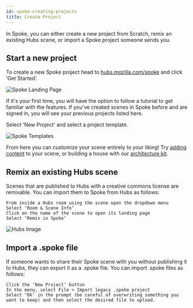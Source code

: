 ```yaml
---
id: spoke-creating-projects
title: Create Project
---
```

In Spoke, you can either create a new project from Scratch, remix an existing Hubs scene, or import a Spoke project someone sends you. 

## Start a new project

To create a new Spoke project head to [hubs.mozilla.com/spoke](hubs.mozilla.com/spoke) and click ‘Get Started’.

![Spoke Landing Page](../img/spoke-landing-page.png)

If it's your first time, you will have the option to follow a tutorial to get familiar with the features. If you've created scenes in Spoke before and are signed in, you will see your previous projects listed here. 

Select 'New Project' and select a project template.

![Spoke Templates](../img/spoke-templates.png)

 From here you can customize your scene entirely to your liking! Try [adding content](./spoke-adding-scene-content.md) to your scene, or building a house with our [architecture kit](./spoke-architecture-kit.md).

## Remix an existing Hubs scene

Scenes that are published to Hubs with a creative commons license are remixable. You can import them to Spoke from Hubs as follows:
     
    From inside a Hubs room using the scene open the dropdown menu
    Select ‘Room & Scene Info‘
    Click on the name of the scene to open its landing page
    Select ‘Remix in Spoke‘


![Hubs Image](../img/spoke-scene-remixing.png)

##  Import a .spoke file

If someone wants to share their Spoke scene with you without publishing it to Hubs, they can export it as a .spoke file. You can import .spoke files as follows:

    Click the ‘New Project’ button
    In the menu, select File > Import legacy .spoke project
    Select ‘Ok’ in the prompt (be careful of overwriting something you want to keep) and then select the desired file to upload.